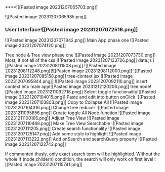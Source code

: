 ****![[Pasted image 20231207065703.png]]

![[Pasted image 20231207065935.png]]

### User Interface![[Pasted image 20231207072516.png]]
![[Pasted image 20231207071842.png]]
Main App phase one
![[Pasted image 20231207074120.png]]

Tree node & Tree view phase one
![[Pasted image 20231207073730.png]]
Most, if not all of the css
![[Pasted image 20231207133726.png]]
data.js
![[Pasted image 20231208111508.png]]
![[Pasted image 20231208112248.png]]![[Pasted image 20231208112000.png]]
![[Pasted image 20231207085158.png]]
tree-context.jsx
![[Pasted image 20231207095844.png]]
![[Pasted image 20231207092110.png]]
insert context into main app![[Pasted image 20231212120206.png]]
tree node![[Pasted image 20231211092718.png]]
Select toggle functionality![[Pasted image 20231207104015.png]]
Paste and edit into button onClick
![[Pasted image 20231207103803.png]]
Copy to Collapse All
![[Pasted image 20231207104316.png]]
Change tree reducer 
![[Pasted image 20231211095856.png]]
Create toggle All Node function
![[Pasted image 20231211100106.png]]
Adjust Tree View
![[Pasted image 20231207110448.png]]
Make Tree View Searchable
![[Pasted image 20231207111205.png]]
Create search functionality
![[Pasted image 20231207125147.png]]
Add some style to highlight
![[Pasted image 20231207113222.png]]
Add onSearch and searchQuery property
![[Pasted image 20231207122742.png]]

If commented thusly, only exact search term will be highlighted.
Without the whole if (node.childern) condition, the search will only work on first level
![[Pasted image 20231207115741.png]]
